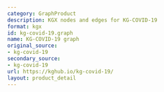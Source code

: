 ```yaml
---
category: GraphProduct
description: KGX nodes and edges for KG-COVID-19
format: kgx
id: kg-covid-19.graph
name: KG-COVID-19 graph
original_source:
- kg-covid-19
secondary_source:
- kg-covid-19
url: https://kghub.io/kg-covid-19/
layout: product_detail
---
```


